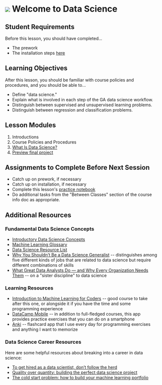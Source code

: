 # ![](https://ga-dash.s3.amazonaws.com/production/assets/logo-9f88ae6c9c3871690e33280fcf557f33.png) Welcome to Data Science

## Student Requirements

Before this lesson, you should have completed...

- The prework
- The installation steps [here](https://docs.google.com/document/d/1_LuwDxply5VbLbl3p6rX2BiGjy3wSRzqdXtNSyxw3Ew/edit#)

## Learning Objectives

After this lesson, you should be familiar with course policies and procedures, and you should be able to...

- Define "data science."
- Explain what is involved in each step of the GA data science workflow.
- Distinguish between supervised and unsupervised learning problems.
- Distinguish between regression and classification problems.

## Lesson Modules

1. Introductions
1. Course Policies and Procedures
1. [What Is Data Science?](modules/what_is_data_science.ipynb)
1. [Preview final project](https://git.generalassemb.ly/gandenberger-part-time-data-science/final_project)

## Assignments to Complete Before Next Session

- Catch up on prework, if necessary
- Catch up on installation, if necessary
- Complete this lesson's [practice notebook](./practice)
- Do additional tasks from the "Between Classes" section of the course info doc as appropriate.

## Additional Resources

### Fundamental Data Science Concepts

- [Introductory Data Science Concepts](https://en.wikibooks.org/wiki/Data_Science:_An_Introduction)
- [Machine Learning Glossary](https://developers.google.com/machine-learning/glossary/)
- [Data Science Resource List](https://github.com/AdiBro/Data-Science-Resources)
- [Why You Shouldn’t Be a Data Science Generalist](https://towardsdatascience.com/why-you-shouldnt-be-a-data-science-generalist-f69ea37cdd2c) -- distinguishes among five different kinds of jobs that are related to data science but require different combinations of skills
- [What Great Data Analysts Do — and Why Every Organization Needs Them](https://hbr.org/2018/12/what-great-data-analysts-do-and-why-every-organization-needs-them?utm_campaign=Data_Elixir&utm_medium=email&utm_source=Data_Elixir_212) -- on a "sister discipline" to data science

### Learning Resources

- [Introduction to Machine Learning for Coders](https://course.fast.ai/ml.html) -- good course to take after this one, or alongside it if you have the time and some programming experience 
- [DataCamp Mobile](https://www.datacamp.com/mobile) -- in addition to full-fledged courses, this app provides practice exercises that you can do on a smartphone
- [Anki](https://apps.ankiweb.net/) -- flashcard app that I use every day for programming exercises and anything I want to memorize

### Data Science Career Resources

Here are some helpful resources about breaking into a career in data science:

- [To get hired as a data scientist, don’t follow the herd](https://towardsdatascience.com/the-economics-of-getting-hired-as-a-data-scientist-e3882933b43c)
- [Quality over quantity: building the perfect data science project](https://towardsdatascience.com/quality-over-quantity-building-the-perfect-data-science-project-993ccc0b1241)
- [The cold start problem: how to build your machine learning portfolio](https://towardsdatascience.com/the-cold-start-problem-how-to-build-your-machine-learning-portfolio-6718b4ae83e9)
